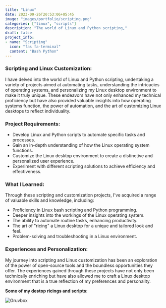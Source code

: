 ```yaml
---
title: "Linux"
date: 2023-09-26T20:53:06+05:45
image: "images/portfolio/scripting.png"
categories: ["linux", "scripts"]
description: "The world of Linux and Python scripting,"
draft: false
project_info:
- name: "Scripting"
  icon: "fas fa-terminal"
  content: "Bash Python"
---
```



### Scripting and Linux Customization:

I have delved into the world of Linux and Python scripting, undertaking a variety of projects aimed at automating tasks, understanding the intricacies of operating systems, and personalizing my Linux desktop environment to make it truly unique. These endeavors have not only enhanced my technical proficiency but have also provided valuable insights into how operating systems function, the power of automation, and the art of customizing Linux desktops to reflect individuality.

### Project Requirements:

- Develop Linux and Python scripts to automate specific tasks and processes.
- Gain an in-depth understanding of how the Linux operating system functions.
- Customize the Linux desktop environment to create a distinctive and personalized user experience.
- Experiment with different scripting solutions to achieve efficiency and effectiveness.

### What I Learned:

Through these scripting and customization projects, I've acquired a range of valuable skills and knowledge, including:

- Proficiency in Linux bash scripting and Python programming.
- Deeper insights into the workings of the Linux operating system.
- The ability to automate routine tasks, enhancing productivity.
- The art of "ricing" a Linux desktop for a unique and tailored look and feel.
- Problem-solving and troubleshooting in a Linux environment.

### Experiences and Personalization:

My journey into scripting and Linux customization has been an exploration of the power of open-source tools and the boundless opportunities they offer. The experiences gained through these projects have not only been technically enriching but have also allowed me to craft a Linux desktop environment that is a true reflection of my preferences and personality.

**Some of my destop ricings and scripts:**

![Gruvbox](/images/portfolio/ricegruv.png)


